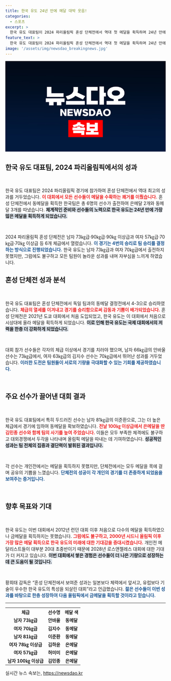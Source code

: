 ```yaml
---
title: 한국 유도 24년 만에 메달 대박 웃음!
categories:
  - 스포츠
excerpt: >
  한국 유도 대표팀이 2024 파리올림픽 혼성 단체전에서 역대 첫 메달을 획득하며 24년 만에 5개 메달의 쾌거를 이뤘다. 체급의 열세를 극복하고 동메달을 따낸 선수들이 흐뭇한 미소를 지으며, 미래의 금메달을 향한 기대감이 높아진다.
feature_text: >
  한국 유도 대표팀이 2024 파리올림픽 혼성 단체전에서 역대 첫 메달을 획득하며 24년 만에 5개 메달의 쾌거를 이뤘다. 체급의 열세를 극복하고 동메달을 따낸 선수들이 흐뭇한 미소를 지으며, 미래의 금메달을 향한 기대감이 높아진다.
image: '/assets/img/newsdao_breakingnews.jpg'
---
```


<p><img src="/assets/img/newsdao_breakingnews.jpg" alt="cryptoinkorea 속보" /></p>

<h2 data-ke-size="size26">한국 유도 대표팀, 2024 파리올림픽에서의 성과</h2>

<p data-ke-size="size16">&nbsp;</p>

<p>한국 유도 대표팀은 2024 파리올림픽 경기에 참가하여 혼성 단체전에서 역대 최고의 성과를 거두었습니다. <b><span style="color: #ee2323;">이 대회에서 모든 선수들이 메달을 수확하는 쾌거를 이뤘습니다.</span></b> 혼성 단체전에서 동메달을 획득한 한국팀은 총 6명의 선수가 출전하여 은메달 2개와 동메달 3개를 따냈습니다. <b><span style="background-color: #21538527;">체계적인 준비와 선수들의 노력으로 한국 유도는 24년 만에 가장 많은 메달을 획득하게 되었습니다.</span></b> </p>

<p data-ke-size="size16">&nbsp;</p>

<p>2024 파리올림픽 혼성 단체전은 남자 73㎏급·90㎏급·90㎏ 이상급과 여자 57㎏급·70㎏급·70㎏ 이상급 등 6개 체급에서 열렸습니다. <b><span style="color: #1a5490;">이 경기는 4번의 승리로 팀 승리를 결정하는 방식으로 진행되었습니다.</span></b> 한국 유도는 남자 73㎏급과 여자 70㎏급에서 출전하지 못했지만, 그럼에도 불구하고 모든 팀원이 놀라운 성과를 내며 자부심을 느끼게 하였습니다.</p>

<h2 data-ke-size="size26">혼성 단체전 성과 분석</h2>

<p data-ke-size="size16">&nbsp;</p>

<p>한국 유도 대표팀은 혼성 단체전에서 독일 팀과의 동메달 결정전에서 4-3으로 승리하였습니다. <b><span style="color: #ee2323;">체급의 열세를 이겨내고 경기를 승리함으로써 감동과 기쁨이 배가되었습니다.</span></b> 혼성 단체전은 2021년 도쿄 대회에서 처음 도입되었고, 한국 유도는 이 대회에서 처음으로 시상대에 올라 메달을 획득하게 되었습니다. <b><span style="background-color: #21538527;">이로 인해 한국 유도는 국제 대회에서의 저력을 한층 더 강화하게 되었습니다.</span></b> </p>

<p data-ke-size="size16">&nbsp;</p>

<p>대회 참가 선수들은 각자의 체급 이상에서 경기를 치러야 했으며, 남자 66㎏급의 안바울 선수는 73㎏급에서, 여자 63㎏급의 김지수 선수는 70㎏급에서 뛰어난 성과를 거두었습니다. <b><span style="color: #1a5490;">이러한 도전은 팀원들이 서로의 기량을 극대화할 수 있는 기회를 제공하였습니다.</span></b> </p>

<p><br></p>

<h2 data-ke-size="size26">주요 선수가 끌어낸 대회 결과</h2>

<p data-ke-size="size16">&nbsp;</p>

<p>한국 유도 대표팀에서 특히 두드러진 선수는 남자 81㎏급의 이준환으로, 그는 더 높은 체급에서 경기에 임하여 동메달을 확보하였습니다. <b><span style="color: #ee2323;">전날 100㎏ 이상급에서 은메달을 딴 김민종 선수와 함께 팀의 사기를 높여 주었습니다.</span></b> 이들은 모두 부족한 체격에도 불구하고 대외경쟁에서 두각을 나타내며 올림픽 메달을 따내는 데 기여하였습니다. <b><span style="background-color: #21538527;">성공적인 성과는 팀 전체의 집중과 결단력이 발휘된 결과입니다.</span></b> </p>

<p data-ke-size="size16">&nbsp;</p>

<p>각 선수는 개인전에서는 메달을 획득하지 못했지만, 단체전에서는 모두 메달을 목에 걸며 공유의 기쁨을 느꼈습니다. <b><span style="color: #1a5490;">단체전의 성공이 각 개인의 경기를 더 존중하게 되었음을 보여주는 증거입니다.</span></b> </p>

<p><br></p>

<h2 data-ke-size="size26">향후 목표와 기대</h2>

<p data-ke-size="size16">&nbsp;</p>

<p>한국 유도는 이번 대회에서 2012년 런던 대회 이후 처음으로 다수의 메달을 획득하였으나 금메달을 획득하지는 못했습니다. <b><span style="color: #ee2323;">그럼에도 불구하고, 2000년 시드니 올림픽 이후 가장 많은 메달 획득으로 한국 유도의 미래에 대한 기대감을 증대시켰습니다.</span></b> 개인전 메달리스트들이 대부분 20대 초중반이기 때문에 2028년 로스앤젤레스 대회에 대한 기대가 더 커지고 있습니다. <b><span style="background-color: #21538527;">이번 대회에서 쌓은 경험은 선수들이 더 나은 기량으로 성장하는 데 큰 도움이 될 것입니다.</span></b> </p>

<p data-ke-size="size16">&nbsp;</p>

<p>황희태 감독은 “혼성 단체전에서 보여준 성과는 일본보다 체력에서 앞서고, 유럽보다 기술이 우수한 한국 유도의 특성을 되살린 대회”라고 언급했습니다. <b><span style="color: #1a5490;">젊은 선수들이 이번 성과를 바탕으로 한층 성장하여 다음 올림픽에서 금메달을 획득할 것이라고 믿습니다.</span></b> </p>

<hr>

<table style="border-collapse: collapse; width: 100%;">
    <tr>
        <th style="text-align: center;">체급</th>
        <th style="text-align: center;">선수명</th>
        <th style="text-align: center;">메달 색</th>
    </tr>
    <tr>
        <td style="text-align: center; height: 20px;"><b>남자 73㎏급</b></td>
        <td style="text-align: center; height: 20px;"><b>안바울</b></td>
        <td style="text-align: center; height: 20px;"><b>동메달</b></td>
    </tr>
    <tr>
        <td style="text-align: center; height: 20px;"><b>여자 70㎏급</b></td>
        <td style="text-align: center; height: 20px;"><b>김지수</b></td>
        <td style="text-align: center; height: 20px;"><b>동메달</b></td>
    </tr>
    <tr>
        <td style="text-align: center; height: 20px;"><b>남자 81㎏급</b></td>
        <td style="text-align: center; height: 20px;"><b>이준환</b></td>
        <td style="text-align: center; height: 20px;"><b>동메달</b></td>
    </tr>
    <tr>
        <td style="text-align: center; height: 20px;"><b>여자 78㎏ 이상급</b></td>
        <td style="text-align: center; height: 20px;"><b>김하윤</b></td>
        <td style="text-align: center; height: 20px;"><b>은메달</b></td>
    </tr>
    <tr>
        <td style="text-align: center; height: 20px;"><b>여자 57㎏급</b></td>
        <td style="text-align: center; height: 20px;"><b>허미미</b></td>
        <td style="text-align: center; height: 20px;"><b>은메달</b></td>
    </tr>
    <tr>
        <td style="text-align: center; height: 20px;"><b>남자 100㎏ 이상급</b></td>
        <td style="text-align: center; height: 20px;"><b>김민종</b></td>
        <td style="text-align: center; height: 20px;"><b>은메달</b></td>
    </tr>
</table>
실시간 뉴스 속보는, <a href="https://newsdao.kr" rel="dofollow">https://newsdao.kr</a>


